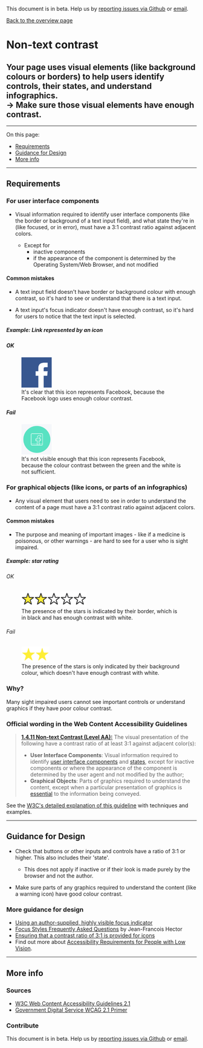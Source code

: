 This document is in beta. Help us by [reporting issues via Github](https://github.com/jfhector/accessibility-guidelines) or [email](mailto:jeanfrancois.hector@googlemail.com).

[Back to the overview page](./../index.html)

# Non-text contrast

## Your page uses visual elements (like background colours or borders) to help users identify controls, their states, and understand infographics.<br />&rarr; Make sure those visual elements have enough contrast.

---

On this page:

- [Requirements](#requirements)
- [Guidance for Design](#guidance-for-design)
- [More info](#more-info)

---

## Requirements

### For user interface components

- Visual information required to identify user interface components (like the border or background of a text input field), and what state they're in (like focused, or in error), must have a 3:1 contrast ratio against adjacent colors.

  - Except for
    - inactive components
    - if the appearance of the component is determined by the Operating System/Web Browser, and not modified

#### Common mistakes

- A text input field doesn't have border or background colour with enough contrast, so it's hard to see or understand that there is a text input.

- A text input's focus indicator doesn't have enough contrast, so it's hard for users to notice that the text input is selected.

##### Example: Link represented by an icon

##### OK

<figure>
  <img src="../assets/icon_1411_success.png" height="80">
  <caption><div>It's clear that this icon represents Facebook, because the Facebook logo uses enough colour contrast.</div></caption>
</figure>

##### Fail

<figure>
  <img src="../assets/icon_1411_fail.png" height="80">
  <caption><div>It's not visible enough that this icon represents Facebook, because the colour contrast between the green and the white is not sufficient.</div></caption>
</figure>

### For graphical objects (like icons, or parts of an infographics)

- Any visual element that users need to see in order to understand the content of a page must have a 3:1 contrast ratio against adjacent colors.

#### Common mistakes

- The purpose and meaning of important images - like if a medicine is poisonous, or other warnings - are hard to see for a user who is sight impaired.

##### Example: star rating

###### OK

<figure>
  <img src="../assets/star_rating_1411_success.png" height="40">
  <caption><div>The presence of the stars is indicated by their border, which is in black and has enough contrast with white.</div></caption>
</figure>

###### Fail

<figure>
  <img src="../assets/star_rating_1411_fail.png" height="40">
  <caption><div>The presence of the stars is only indicated by their background colour, which doesn't have enough contrast with white.</div></caption>
</figure>

### Why?

Many sight impaired users cannot see important controls or understand graphics if they have poor colour contrast.

### Official wording in the Web Content Accessibility Guidelines

> [**1.4.11 Non-text Contrast (Level AA):**](https://www.w3.org/TR/UNDERSTANDING-WCAG20/content-structure-separation-programmatic.html) The visual presentation of the following have a contrast ratio of at least 3:1 against adjacent color(s):
>
> - **User Interface Components**: Visual information required to identify [user interface components](https://www.w3.org/WAI/WCAG21/Understanding/non-text-contrast.html#dfn-user-interface-component) and [states](https://www.w3.org/WAI/WCAG21/Understanding/non-text-contrast.html#dfn-state), except for inactive components or where the appearance of the component is determined by the user agent and not modified by the author;
> - **Graphical Objects**: Parts of graphics required to understand the content, except when a particular presentation of graphics is [essential](https://www.w3.org/WAI/WCAG21/Understanding/non-text-contrast.html#dfn-essential) to the information being conveyed.

See the [W3C's detailed explanation of this guideline](https://www.w3.org/TR/UNDERSTANDING-WCAG20/content-structure-separation-programmatic.html) with techniques and examples.

---

## Guidance for Design

- Check that buttons or other inputs and controls have a ratio of 3:1 or higher. This also includes their 'state'.

  - This does not apply if inactive or if their look is made purely by the browser and not the author.

- Make sure parts of any graphics required to understand the content (like a warning icon) have good colour contrast.

### More guidance for design

- [Using an author-supplied, highly visible focus indicator](https://www.w3.org/WAI/WCAG21/Techniques/general/G195)
- [Focus Styles Frequently Asked Questions](https://docs.google.com/document/d/1I9AvA3cPDlNdNpBZ1Kotk0CRLjL4aNe5Fkjs6S61nBI/edit?usp=sharing) by Jean-Francois Hector
- [Ensuring that a contrast ratio of 3:1 is provided for icons](https://www.w3.org/WAI/WCAG21/Techniques/general/G207)
- Find out more about [Accessibility Requirements for People with Low Vision](http://w3c.github.io/low-vision-a11y-tf/requirements.html).

---

## More info

### Sources

- [W3C Web Content Accessibility Guidelines 2.1](https://www.w3.org/TR/WCAG21/)
- [Government Digital Service WCAG 2.1 Primer](https://alphagov.github.io/wcag-primer/)

### Contribute

This document is in beta. Help us by [reporting issues via Github](https://github.com/jfhector/accessibility-guidelines) or [email](mailto:jeanfrancois.hector@googlemail.com).
